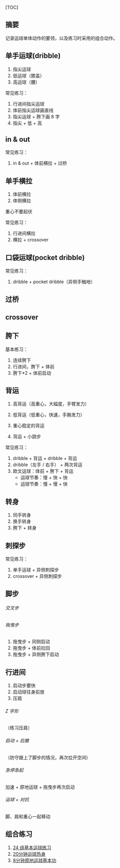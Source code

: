 [TOC]



## 摘要



记录运球单体动作的要领，以及练习时采用的组合动作。



## 单手运球(dribble)



1. 指尖运球
2. 低运球（膝盖）
3. 高运球（腰）



常见练习：

1. 行进间指尖运球
2. 体前指尖运球画直线
3. 指尖运球 + 胯下画 8 字
4. 指尖 + 低 + 高



## in & out



常见练习：

1. in & out + 体前横拉 + 过桥



## 单手横拉



1. 体前横拉
2. 体侧横拉



重心不要起伏



常见练习：

1. 行进间横拉
2. 横拉 + crossover





## 口袋运球(pocket dribble)



常见练习：

1. dribble + pocket dribble（异侧手触地）



## 过桥







## crossover





## 胯下



基本练习：

1. 连续胯下
2. 行进间，胯下 + 体前
3. 胯下*2 + 体前启动





## 背运



1. 高背运（高重心，大幅度，手臂发力）
2. 低背运（低重心，快速，手腕发力）



1. 重心稳定的背运
2. 背运 + 小跳步



常见练习：

1. dribble + 背运 + dribble + 背运
2. dribble（左手 / 右手） + 两次背运
3. 欧文运球：体前 + 胯下 + 背运
    - 运球节奏：慢 + 快 + 快
    - 运球节奏：慢 + 慢 + 快



## 转身



1. 同手转身
2. 换手转身
3. 胯下 + 转身





## 刺探步



常见练习：

1. 单手运球 + 异侧刺探步
2. crossover + 异侧刺探步





## 脚步





###### 交叉步







###### 拖曳步



1. 拖曳步 + 同侧启动
2. 拖曳步 + 体前拉回
3. 拖曳步 + 异侧胯下启动





## 行进间



1. 启动步要快
2. 启动球往身前放
3. 压肩



###### Z 字形



（练习压肩）



###### 启动 + 后撤



（防守跟上了脚步的情况，再次拉开空间）







###### 急停急起



加速 + 原地运球 + 拖曳步再次启动





###### 运球 + 对抗



脚、肩和重心一起移动





## 组合练习



1. [24 组基本运球练习](https://www.bilibili.com/video/BV18X4y1P76Q/?spm_id_from=trigger_reload&vd_source=fc5d7f6ebecaa54cb57d884a9e457b94)
2. [20分钟运球热身](https://www.bilibili.com/video/BV1z4411t7wK/?spm_id_from=333.788.recommend_more_video.0)
3. [8分钟原地运球基本功](https://www.bilibili.com/video/BV1v4411E7kX/?spm_id_from=333.788.recommend_more_video.-1&vd_source=fc5d7f6ebecaa54cb57d884a9e457b94)
